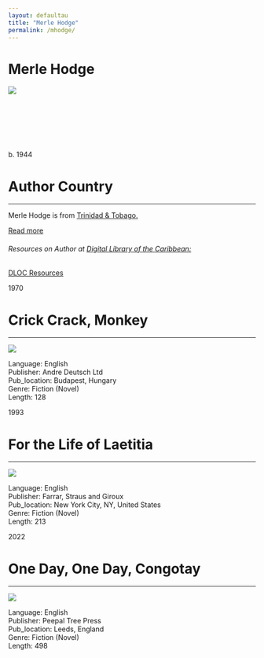 ```yaml
---
layout: defaultau
title: "Merle Hodge"
permalink: /mhodge/
---
```

<!-- partial:index.partial.html -->
<div class="content">
    <h1>Merle Hodge</h1>
    <div class="quote">
        <div><img src="https://stories.isu.pub/88562224/images/43_original_file_I0.jpg" class="logo"></div>
    </div>
    <div class="timeline">
        <div style="padding-bottom:100px;"></div>
        <div class="block">
            <div class="date right"><p class="right">b. 1944</p></div>
            <div class="dot"></div>
            <div class="left first">
            <div class="author_country">
                <h1>Author Country</h1><hr>
          <div class="aclocation">  <p>Merle Hodge is from <a href="{{ site.baseurl }}/3">Trinidad & Tobago.</a></p></div>
              <div class="acreadmore">   <a href="https://en.wikipedia.org/wiki/Merle_Hodge" target="_blank">Read more</a></div>
              <div class="aclocation">  <h6>Resources on Author at <a href="https://dloc.com" target="_blank">Digital Library of the Caribbean:</a></h6></div>
              <div class="dlocresources"><a href="{{ site.baseurl }}/mhodge_dloc" target="_blank">DLOC Resources</a></div>
            </div>
            </div>
        </div>
        <div class="block">
            <div class="date left"><p class="left">1970</p></div>
            <div class="dot"></div>
            <div class="right hide">
                <h1>Crick Crack, Monkey</h1><hr>
                <p><img src="https://images-na.ssl-images-amazon.com/images/S/compressed.photo.goodreads.com/books/1386921482i/280329.jpg"></p>
                <p>
                Language: English<br/>
                Publisher: Andre Deutsch Ltd<br/>
                Pub_location: Budapest, Hungary<br/>
                Genre: Fiction (Novel)<br/>
                Length: 128</p>
           </div>
        </div>
        <div class="block">
            <div class="date right"><p class="right">1993</p></div>
            <div class="dot"></div>
            <div class="left hide">
                <h1>For the Life of Laetitia</h1><hr>
                <p><img src="https://d1ldy8a769gy68.cloudfront.net/300/037/432/447/6/0374324476.jpg"></p>
                <p>
                Language: English<br/>
                Publisher: Farrar, Straus and Giroux<br/>
                Pub_location: New York City, NY, United States<br/>
                Genre: Fiction (Novel)<br/>
                Length: 213</p>
           </div>
        </div>
        <div class="block">
            <div class="date left"><p class="left">2022</p></div>
            <div class="dot"></div>
            <div class="right hide">
                <h1>One Day, One Day, Congotay</h1><hr>
                <p><img src="https://www.peepaltreepress.com/sites/default/files/styles/book_cover_large/public/9781845235246_0.jpg?itok=hcdAeqfC"></p>
                <p>Language: English<br/>
                Publisher: Peepal Tree Press<br/>
                Pub_location: Leeds, England<br/>
                Genre: Fiction (Novel)<br/>
                Length: 498</p>
            </div>
        </div>
        </div>
        </div>
  <!-- partial -->
<script src='https://cdnjs.cloudflare.com/ajax/libs/jquery/3.1.1/jquery.min.js'></script><script  src="{{ site.baseurl }}/assets/js/authorscript.js"></script>
